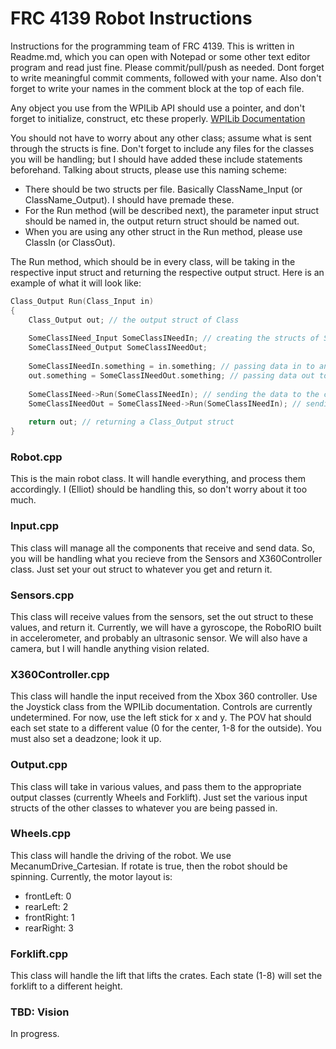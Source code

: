 FRC 4139 Robot Instructions
==================
Instructions for the programming team of FRC 4139. This is written in Readme.md, which you can open with Notepad or some other text editor program and read just fine. Please commit/pull/push as needed. Dont forget to write meaningful commit comments, followed with your name. Also don't forget to write your names in the comment block at the top of each file.

Any object you use from the WPILib API should use a pointer, and don't forget to initialize, construct, etc these properly. 
[WPILib Documentation](http://first.wpi.edu/FRC/roborio/release/docs/cpp/)

You should not have to worry about any other class; assume what is sent through the structs is fine. Don't forget to include any files for the classes you will be handling; but I should have added these include statements beforehand.
Talking about structs, please use this naming scheme:
* There should be two structs per file. Basically ClassName_Input (or ClassName_Output). I should have premade these.
* For the Run method (will be described next), the parameter input struct should be named in, the output return struct should be named out.
* When you are using any other struct in the Run method, please use ClassIn (or ClassOut).

The Run method, which should be in every class, will be taking in the respective input struct and returning the respective output struct. Here is an example of what it will look like:
```C++
Class_Output Run(Class_Input in)
{
    Class_Output out; // the output struct of Class
    
    SomeClassINeed_Input SomeClassINeedIn; // creating the structs of SomeClassINeed
    SomeClassINeed_Output SomeClassINeedOut;
    
    SomeClassINeedIn.something = in.something; // passing data in to another class
    out.something = SomeClassINeedOut.something; // passing data out to another class
    
    SomeClassINeed->Run(SomeClassINeedIn); // sending the data to the class and running it
    SomeClassINeedOut = SomeClassINeed->Run(SomeClassINeedIn); // sending data to the class and running it, and then receiving whatever I need
    
    return out; // returning a Class_Output struct
}
```

### Robot.cpp
This is the main robot class. It will handle everything, and process them accordingly. I (Elliot) should be handling this, so don't worry about it too much.

### Input.cpp
This class will manage all the components that receive and send data. So, you will be handling what you recieve from the Sensors and X360Controller class. Just set your out struct to whatever you get and return it.

### Sensors.cpp
This class will receive values from the sensors, set the out struct to these values, and return it. Currently, we will have a gyroscope, the RoboRIO built in accelerometer, and probably an ultrasonic sensor. We will also have a camera, but I will handle anything vision related.

### X360Controller.cpp
This class will handle the input received from the Xbox 360 controller. Use the Joystick class from the WPILib documentation. Controls are currently undetermined. For now, use the left stick for x and y. The POV hat should each set state to a different value (0 for the center, 1-8 for the outside). You must also set a deadzone; look it up.

### Output.cpp
This class will take in various values, and pass them to the appropriate output classes (currently Wheels and Forklift). Just set the various input structs of the other classes to whatever you are being passed in.

### Wheels.cpp
This class will handle the driving of the robot. We use MecanumDrive_Cartesian. If rotate is true, then the robot should be spinning. Currently, the motor layout is:
* frontLeft: 0
* rearLeft: 2
* frontRight: 1
* rearRight: 3

### Forklift.cpp
This class will handle the lift that lifts the crates. Each state (1-8) will set the forklift to a different height. 

### TBD: Vision 
In progress.